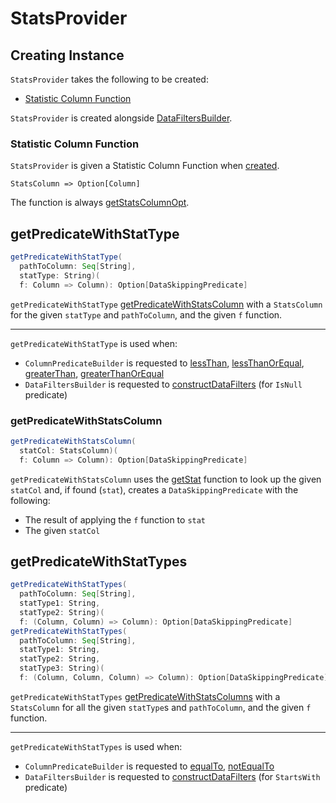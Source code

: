 # StatsProvider

## Creating Instance

`StatsProvider` takes the following to be created:

* [Statistic Column Function](#getStat)

`StatsProvider` is created alongside [DataFiltersBuilder](DataFiltersBuilder.md#statsProvider).

### <span id="getStat"> Statistic Column Function

`StatsProvider` is given a Statistic Column Function when [created](#creating-instance).

```text
StatsColumn => Option[Column]
```

The function is always [getStatsColumnOpt](DataSkippingReaderBase.md#getStatsColumnOpt).

## <span id="getPredicateWithStatType"> getPredicateWithStatType

```scala
getPredicateWithStatType(
  pathToColumn: Seq[String],
  statType: String)(
  f: Column => Column): Option[DataSkippingPredicate]
```

`getPredicateWithStatType` [getPredicateWithStatsColumn](#getPredicateWithStatsColumn) with a `StatsColumn` for the given `statType` and `pathToColumn`, and the given `f` function.

---

`getPredicateWithStatType` is used when:

* `ColumnPredicateBuilder` is requested to [lessThan](ColumnPredicateBuilder.md#lessThan), [lessThanOrEqual](ColumnPredicateBuilder.md#lessThanOrEqual), [greaterThan](ColumnPredicateBuilder.md#greaterThan), [greaterThanOrEqual](ColumnPredicateBuilder.md#greaterThanOrEqual)
* `DataFiltersBuilder` is requested to [constructDataFilters](DataFiltersBuilder.md#constructDataFilters) (for `IsNull` predicate)

### <span id="getPredicateWithStatsColumn"> getPredicateWithStatsColumn

```scala
getPredicateWithStatsColumn(
  statCol: StatsColumn)(
  f: Column => Column): Option[DataSkippingPredicate]
```

`getPredicateWithStatsColumn` uses the [getStat](#getStat) function to look up the given `statCol` and, if found (`stat`), creates a `DataSkippingPredicate` with the following:

* The result of applying the `f` function to `stat`
* The given `statCol`

## <span id="getPredicateWithStatTypes"> getPredicateWithStatTypes

```scala
getPredicateWithStatTypes(
  pathToColumn: Seq[String],
  statType1: String,
  statType2: String)(
  f: (Column, Column) => Column): Option[DataSkippingPredicate]
getPredicateWithStatTypes(
  pathToColumn: Seq[String],
  statType1: String,
  statType2: String,
  statType3: String)(
  f: (Column, Column, Column) => Column): Option[DataSkippingPredicate]
```

`getPredicateWithStatTypes` [getPredicateWithStatsColumns](#getPredicateWithStatsColumns) with a `StatsColumn` for all the given `statType`s and `pathToColumn`, and the given `f` function.

---

`getPredicateWithStatTypes` is used when:

* `ColumnPredicateBuilder` is requested to [equalTo](ColumnPredicateBuilder.md#equalTo), [notEqualTo](ColumnPredicateBuilder.md#notEqualTo)
* `DataFiltersBuilder` is requested to [constructDataFilters](DataFiltersBuilder.md#constructDataFilters) (for `StartsWith` predicate)
